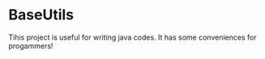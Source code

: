 # BaseUtils
Tihis project is useful for writing java codes. It has some conveniences for progammers!
